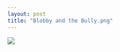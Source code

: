 ```yaml
---
layout: post
title: "Blobby and the Bully.png"
---
```

<img id="img" src=" {{ site.baseurl}}/images/7-07-25-20-Blobby-and-the-Bully.png"/>